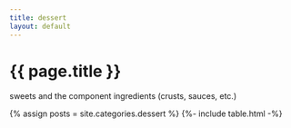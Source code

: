 ```yaml
---
title: dessert
layout: default
---
```


<h1>{{ page.title }}</h1>
<p>sweets and the component ingredients (crusts, sauces, etc.)</p>

{% assign posts = site.categories.dessert %}
{%- include table.html -%}
